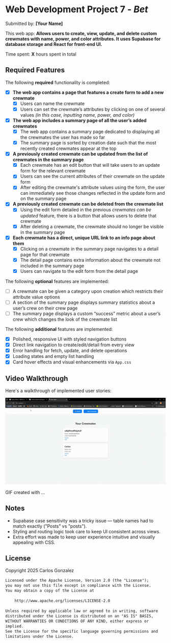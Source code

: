 # Web Development Project 7 - *Bet*

Submitted by: **[Your Name]**

This web app: **Allows users to create, view, update, and delete custom crewmates with name, power, and color attributes. It uses Supabase for database storage and React for front-end UI.**

Time spent: **X** hours spent in total

## Required Features

The following **required** functionality is completed:

- [x] **The web app contains a page that features a create form to add a new crewmate**
  - [x] Users can name the crewmate
  - [x] Users can set the crewmate’s attributes by clicking on one of several values *(in this case, inputting name, power, and color)*

- [x] **The web app includes a summary page of all the user’s added crewmates**
  - [x] The web app contains a summary page dedicated to displaying all the crewmates the user has made so far
  - [x] The summary page is sorted by creation date such that the most recently created crewmates appear at the top

- [x] **A previously created crewmate can be updated from the list of crewmates in the summary page**
  - [x] Each crewmate has an edit button that will take users to an update form for the relevant crewmate
  - [x] Users can see the current attributes of their crewmate on the update form
  - [x] After editing the crewmate's attribute values using the form, the user can immediately see those changes reflected in the update form and on the summary page 

- [x] **A previously created crewmate can be deleted from the crewmate list**
  - [x] Using the edit form detailed in the previous _crewmates can be updated_ feature, there is a button that allows users to delete that crewmate
  - [x] After deleting a crewmate, the crewmate should no longer be visible in the summary page

- [x] **Each crewmate has a direct, unique URL link to an info page about them**
  - [x] Clicking on a crewmate in the summary page navigates to a detail page for that crewmate
  - [x] The detail page contains extra information about the crewmate not included in the summary page
  - [x] Users can navigate to the edit form from the detail page

The following **optional** features are implemented:

- [ ] A crewmate can be given a category upon creation which restricts their attribute value options
- [ ] A section of the summary page displays summary statistics about a user’s crew on their crew page
- [ ] The summary page displays a custom “success” metric about a user’s crew which changes the look of the crewmate list

The following **additional** features are implemented:

* [x] Polished, responsive UI with styled navigation buttons
* [x] Direct link navigation to create/edit/detail from every view
* [x] Error handling for fetch, update, and delete operations
* [x] Loading states and empty list handling
* [x] Card hover effects and visual enhancements via `App.css`

## Video Walkthrough

Here's a walkthrough of implemented user stories:

<img src='/project8/public/project8.gif' title='Video Walkthrough' width='' alt='Video Walkthrough' />

GIF created with ...

## Notes

- Supabase case sensitivity was a tricky issue — table names had to match exactly ("Posts" vs "posts").
- Styling and routing logic took care to keep UI consistent across views.
- Extra effort was made to keep user experience intuitive and visually appealing with CSS.

## License

 Copyright 2025 Carlos Gonzalez

    Licensed under the Apache License, Version 2.0 (the "License");
    you may not use this file except in compliance with the License.
    You may obtain a copy of the License at

        http://www.apache.org/licenses/LICENSE-2.0

    Unless required by applicable law or agreed to in writing, software
    distributed under the License is distributed on an "AS IS" BASIS,
    WITHOUT WARRANTIES OR CONDITIONS OF ANY KIND, either express or implied.
    See the License for the specific language governing permissions and
    limitations under the License.